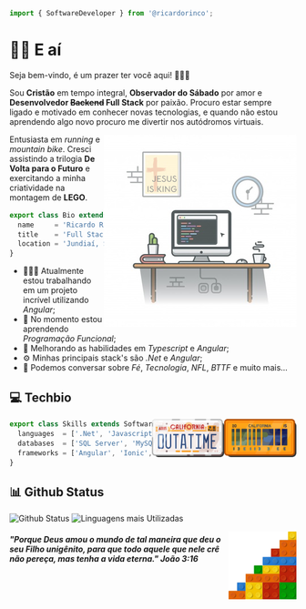 ```js
import { SoftwareDeveloper } from '@ricardorinco';
```

# 👋🏻 E aí

Seja bem-vindo, é um prazer ter você aqui! 👨🏻‍🦲

Sou **Cristão** em tempo integral, **Observador do Sábado** por amor e **Desenvolvedor ~~Backend~~ Full Stack** por paixão. Procuro estar sempre ligado e motivado em conhecer novas tecnologias, e quando não estou aprendendo algo novo procuro me divertir nos autódromos virtuais.

<img align="right" alt="Desk Setup" src="https://github.com/ricardorinco/ricardorinco/blob/master/imgs/desk-setup.png?raw=true" width="338" height="338" />

Entusiasta em *running* e *mountain bike*. Cresci assistindo a trilogia **De Volta para o Futuro** e exercitando a minha criatividade na montagem de **LEGO**.

```js
export class Bio extends SoftwareDeveloper {
  name     = 'Ricardo Rinco';
  title    = 'Full Stack Software Developer';
  location = 'Jundiaí, SP';
}
```

- 👨🏻‍💻 Atualmente estou trabalhando em um projeto incrível utilizando *Angular*;
- 🌱 No momento estou aprendendo *Programação Funcional*;
- 🏹 Melhorando as habilidades em *Typescript* e *Angular*;
- ⚙️ Minhas principais stack's são *.Net* e *Angular*;
- 💬 Podemos conversar sobre *Fé*, *Tecnologia*, *NFL*, *BTTF* e muito mais...

## 💻 Techbio

<img align="right" alt="Delorean Plate - 15" src="https://github.com/ricardorinco/ricardorinco/blob/master/imgs/bttf-plate-15.png?raw=true" width="127" height="67" />
<img align="right" alt="Delorean Plate - 86" src="https://github.com/ricardorinco/ricardorinco/blob/master/imgs/bttf-plate-86.png?raw=true" width="127" height="67" />

```js
export class Skills extends SoftwareDeveloper {
  languages  = ['.Net', 'Javascript', 'TypeScript'];
  databases  = ['SQL Server', 'MySQL', 'MongoDB', 'SQLite'];
  frameworks = ['Angular', 'Ionic', 'Xamarin'];
}
```

## 📊 Github Status
![Github Status](https://github-readme-stats.vercel.app/api?username=RicardoRinco&show_icons=true&hide_rank=true&custom_title=Github%20Status&theme=vue)
![Linguagens mais Utilizadas](https://github-readme-stats.anuraghazra1.vercel.app/api/top-langs/?username=RicardoRinco&layout=compact&custom_title=Linguagens%20mais%20Utilizadas&theme=vue)

<img align="right" alt="Lego Bricks" src="https://github.com/ricardorinco/ricardorinco/blob/master/imgs/bricks-lego.png?raw=true" width="120" height="120" />

##### "Porque Deus amou o mundo de tal maneira que deu o seu Filho unigênito, para que todo aquele que nele crê não pereça, mas tenha a vida eterna." João 3:16
